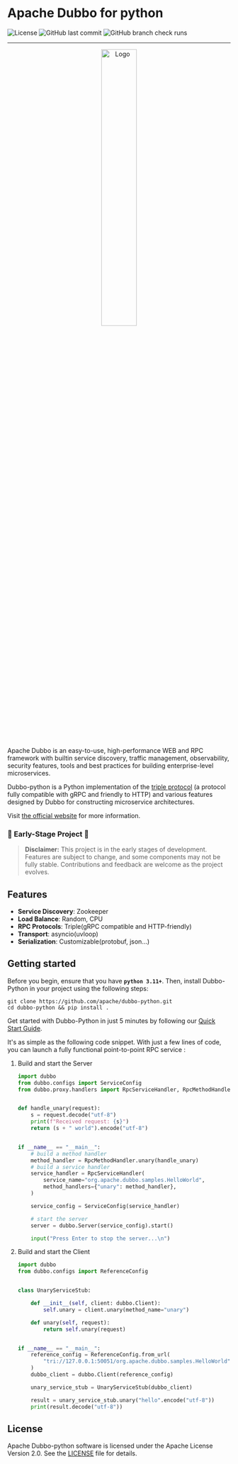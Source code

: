 # Apache Dubbo for python

![License](https://img.shields.io/github/license/apache/dubbo-python)
![GitHub last commit](https://img.shields.io/github/last-commit/apache/dubbo-python)
![GitHub branch check runs](https://img.shields.io/github/check-runs/apache/dubbo-python/main)

---

<p align="center">
  <img src="https://cn.dubbo.apache.org/imgs/nav_logo2.png" alt="Logo" width="40%" />
</p>

Apache Dubbo is an easy-to-use, high-performance WEB and RPC framework with builtin service discovery, traffic management, observability, security features, tools and best practices for building enterprise-level microservices.

Dubbo-python is a Python implementation of the [triple protocol](https://dubbo.apache.org/zh-cn/overview/reference/protocols/triple-spec/) (a protocol fully compatible with gRPC and friendly to HTTP) and various features designed by Dubbo for constructing microservice architectures.

Visit [the official website](https://dubbo.apache.org/) for more information.

### 🚧 Early-Stage Project 🚧

> **Disclaimer:** This project is in the early stages of development. Features are subject to change, and some components may not be fully stable. Contributions and feedback are welcome as the project evolves.

## Features

- **Service Discovery**: Zookeeper
- **Load Balance**: Random, CPU
- **RPC Protocols**: Triple(gRPC compatible and HTTP-friendly)
- **Transport**: asyncio(uvloop)
- **Serialization**: Customizable(protobuf, json...)


## Getting started

Before you begin, ensure that you have **`python 3.11+`**. Then, install Dubbo-Python in your project using the following steps:

```shell
git clone https://github.com/apache/dubbo-python.git
cd dubbo-python && pip install .
```

Get started with Dubbo-Python in just 5 minutes by following our [Quick Start Guide](https://github.com/apache/dubbo-python/tree/main/samples).

It's as simple as the following code snippet. With just a few lines of code, you can launch a fully functional point-to-point RPC service :

1. Build and start the Server

   ```python
   import dubbo
   from dubbo.configs import ServiceConfig
   from dubbo.proxy.handlers import RpcServiceHandler, RpcMethodHandler
   
   
   def handle_unary(request):
       s = request.decode("utf-8")
       print(f"Received request: {s}")
       return (s + " world").encode("utf-8")
   
   
   if __name__ == "__main__":
       # build a method handler
       method_handler = RpcMethodHandler.unary(handle_unary)
       # build a service handler
       service_handler = RpcServiceHandler(
           service_name="org.apache.dubbo.samples.HelloWorld",
           method_handlers={"unary": method_handler},
       )
   
       service_config = ServiceConfig(service_handler)
   
       # start the server
       server = dubbo.Server(service_config).start()
   
       input("Press Enter to stop the server...\n")
   ```

2. Build and start the Client

   ```python
   import dubbo
   from dubbo.configs import ReferenceConfig
   
   
   class UnaryServiceStub:
   
       def __init__(self, client: dubbo.Client):
           self.unary = client.unary(method_name="unary")
   
       def unary(self, request):
           return self.unary(request)
   
   
   if __name__ == "__main__":
       reference_config = ReferenceConfig.from_url(
           "tri://127.0.0.1:50051/org.apache.dubbo.samples.HelloWorld"
       )
       dubbo_client = dubbo.Client(reference_config)
   
       unary_service_stub = UnaryServiceStub(dubbo_client)
   
       result = unary_service_stub.unary("hello".encode("utf-8"))
       print(result.decode("utf-8"))
   ```

   

## License

Apache Dubbo-python software is licensed under the Apache License Version 2.0. See
the [LICENSE](https://github.com/apache/dubbo-python/blob/main/LICENSE) file for details.
